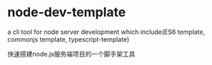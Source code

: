 <!--
 * @Author: chengdong
 * @Date: 2019-12-04 21:03:47
 * @LastEditTime: 2019-12-08 21:11:41
 * @LastEditors: chengdong
 * @Description: readme
 * @FilePath: \node-dev-template\README.md
 -->
# node-dev-template
a cli tool for node server development which include(ES6 template, commonjs template, typescript-template)

快速搭建node.js服务端项目的一个脚手架工具
